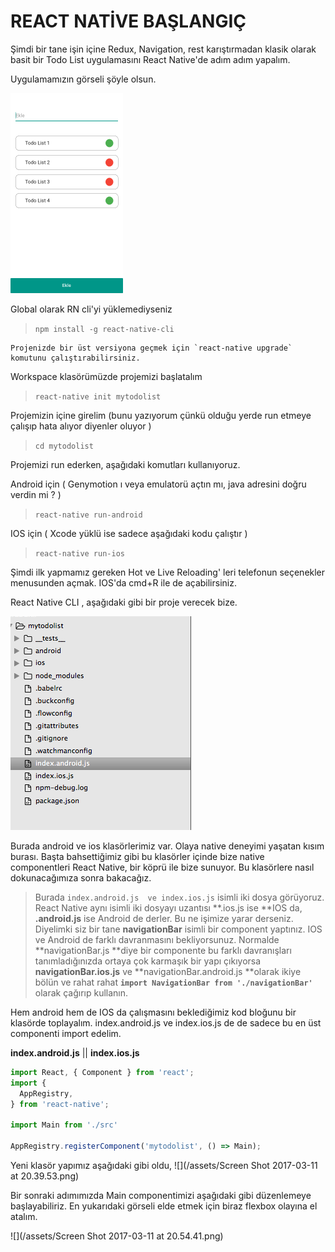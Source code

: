 # REACT NATİVE BAŞLANGIÇ

Şimdi bir tane  işin içine Redux, Navigation, rest karıştırmadan klasik olarak basit bir Todo List uygulamasını React Native'de adım adım yapalım.

Uygulamamızın görseli şöyle olsun.

![](/assets/todolist.png)

Global olarak RN cli'yi yüklemediyseniz

> `npm install -g react-native-cli`

    Projenizde bir üst versiyona geçmek için `react-native upgrade` komutunu çalıştırabilirsiniz.

Workspace klasörümüzde projemizi başlatalım

> `react-native init mytodolist`

Projemizin içine girelim \(bunu yazıyorum çünkü olduğu yerde run etmeye çalışıp hata alıyor diyenler oluyor \)

> `cd mytodolist`

Projemizi run ederken, aşağıdaki komutları kullanıyoruz.

Android için  \( Genymotion ı veya emulatorü açtın mı,  java adresini doğru verdin mi ? \)

> `react-native run-android`

IOS için       \( Xcode yüklü ise sadece aşağıdaki kodu çalıştır \)

> `react-native run-ios`

Şimdi ilk yapmamız gereken Hot ve Live Reloading' leri telefonun seçenekler menusunden açmak. IOS'da cmd+R ile de açabilirsiniz.

React Native CLI , aşağıdaki gibi bir proje verecek bize.

![](/assets/todo1.png)

Burada android ve ios klasörlerimiz var. Olaya native deneyimi yaşatan kısım burası. Başta bahsettiğimiz gibi bu klasörler içinde bize native componentleri React Native,  bir köprü ile bize sunuyor. Bu klasörlere nasıl dokunacağımıza sonra bakacağız.

> Burada `index.android.js  ve index.ios.js` isimli iki dosya görüyoruz. React Native aynı isimli iki dosyayı uzantısı **.ios.js ise **IOS da, **.android.js** ise  Android de derler. Bu ne işimize yarar derseniz. Diyelimki siz bir tane **navigationBar** isimli bir component yaptınız. IOS ve Android de farklı davranmasını bekliyorsunuz. Normalde **navigationBar.js **diye bir componente bu farklı davranışları tanımladığınızda ortaya çok karmaşık bir yapı çıkıyorsa **navigationBar.ios.js** ve **navigationBar.android.js **olarak ikiye bölün ve rahat rahat **`import NavigationBar from './navigationBar'`** olarak çağırıp kullanın.

Hem android hem de IOS da çalışmasını beklediğimiz kod bloğunu bir klasörde toplayalım. index.android.js ve index.ios.js de de sadece bu en üst componenti import edelim.

**index.android.js** \|\| **index.ios.js**

```js
import React, { Component } from 'react';
import {
  AppRegistry,
} from 'react-native';

import Main from './src'

AppRegistry.registerComponent('mytodolist', () => Main);
```

Yeni klasör yapımız aşağıdaki gibi oldu, ![](/assets/Screen Shot 2017-03-11 at 20.39.53.png)

Bir sonraki adımımızda Main componentimizi aşağıdaki gibi düzenlemeye başlayabiliriz. En yukarıdaki görseli elde etmek için biraz flexbox olayına el atalım.

![](/assets/Screen Shot 2017-03-11 at 20.54.41.png)

